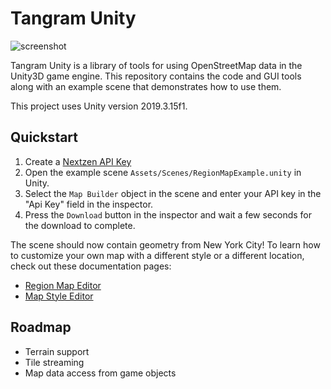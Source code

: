 Tangram Unity
=============

![screenshot](tangram-unity.png)

Tangram Unity is a library of tools for using OpenStreetMap data in the Unity3D game engine. This repository contains the code and GUI tools along with an example scene that demonstrates how to use them.

This project uses Unity version 2019.3.15f1.

Quickstart
-----------

1. Create a [Nextzen API Key](https://developers.nextzen.org/)
2. Open the example scene `Assets/Scenes/RegionMapExample.unity` in Unity.
4. Select the `Map Builder` object in the scene and enter your API key in the "Api Key" field in the inspector.
4. Press the `Download` button in the inspector and wait a few seconds for the download to complete.

The scene should now contain geometry from New York City! To learn how to customize your own map with a different style or a different location, check out these documentation pages:

 - [Region Map Editor](Documentation/RegionMapEditor.md)
 - [Map Style Editor](Documentation/MapStyleEditor.md)

Roadmap
-------

- Terrain support
- Tile streaming
- Map data access from game objects
